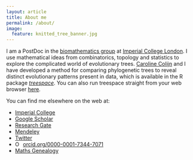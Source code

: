```yaml
---
layout: article
title: About me
permalink: /about/
image:
  feature: knitted_tree_banner.jpg
---
```


I am a PostDoc in the <a href="http://www.imperial.ac.uk/biomathematics-group" target="_blank">biomathematics group</a> at <a href="https://www.imperial.ac.uk/" target="_blank">Imperial College London</a>. 
I use mathematical ideas from combinatorics, topology and statistics to explore the complicated world of evolutionary trees. 
<a href="http://www.imperial.ac.uk/people/c.colijn" target="_blank">Caroline Colijn</a> and I have developed a method for comparing phylogenetic trees to reveal distinct evolutionary patterns present in data, which is available in the R package <a href="https://cran.rstudio.com/web/packages/treespace/index.html" target="_blank">*treespace*</a>. 
You can also run treespace straight from your web browser <a href="http://shiny.imperial-stats-experimental.co.uk/users/mlkendal/treespace/" target="_blank">here</a>.

You can find me elsewhere on the web at:
* <a href="http://www.imperial.ac.uk/people/m.kendall" target="_blank">Imperial College</a>
* <i class="ai ai-google-scholar-square ai-3x"></i> <a href="https://scholar.google.co.uk/citations?user=CAzbfakAAAAJ&hl=en" target="_blank">Google Scholar</a>
* <a href="https://www.researchgate.net/profile/Michelle_Kendall" target="_blank">Research Gate</a>
* <a href="https://www.mendeley.com/profiles/michelle-kendall1/" target="_blank">Mendeley</a>
* <a href="https://twitter.com/Miche11eKenda11" target="_blank">Twitter</a>
* <a href="https://orcid.org/0000-0001-7344-7071" target="orcid.widget" rel="noopener noreferrer" style="vertical-align:top;"><img src="https://orcid.org/sites/default/files/images/orcid_16x16.png" style="width:1em;margin-right:.5em;" alt="ORCID iD icon">orcid.org/0000-0001-7344-7071</a> 
* <a href="http://genealogy.math.ndsu.nodak.edu/id.php?id=181879" target="_blank">Maths Genealogy</a>